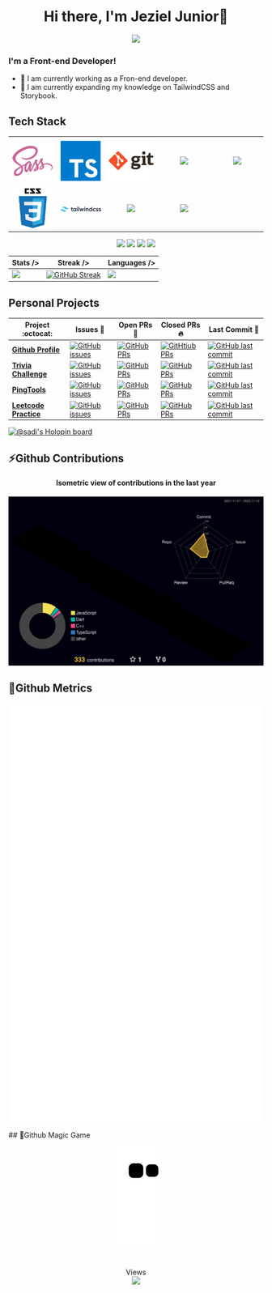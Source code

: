 <body>
  <div align="center">
    <h1> Hi there, I'm Jeziel Junior👋<a href="#"></h1>
  </div>
<p align="center">
<a href="https://github.com/jeziel-jr"><img src="https://readme-typing-svg.herokuapp.com?lines=Javascript+Developer;React+Developer;Front-end+Developer&center=true&width=500&height=50"></a>

### I'm a Front-end Developer!

- 🔭 I am currently working as a Fron-end developer.
- 🌱 I am currently expanding my knowledge on TailwindCSS and Storybook.

<h2>Tech Stack</h2>

<table width="80%">
<tr>
    <td align='center' width="200">
      <img src="https://github.com/devicons/devicon/blob/master/icons/sass/sass-original.svg" width="100">
    </td>

  <td align='center' width="200">
        <img src="https://github.com/devicons/devicon/blob/master/icons/typescript/typescript-original.svg" width="100">
    </td>
 <td align='center' width="200">
        <img src="https://github.com/devicons/devicon/blob/master/icons/git/git-original-wordmark.svg" width="100">
    </td>
 <td align='center' width="200">
        <img src="https://www.vectorlogo.zone/logos/reactjs/reactjs-ar21.svg">
    </td>
 <td align='center' width="200">
        <img src="https://upload.wikimedia.org/wikipedia/commons/thumb/3/38/HTML5_Badge.svg/600px-HTML5_Badge.svg.png"  width="70">
    </td>
 
</tr>
 
<tr>
    <td align='center' width="200">
        <img src="https://raw.githubusercontent.com/devicons/devicon/0d6c64dbbf311879f7d563bfc3ccf559f9ed111c/icons/css3/css3-original-wordmark.svg" width="80">
    </td>
    <td align='center' width="200">
        <img src="https://github.com/devicons/devicon/blob/master/icons/tailwindcss/tailwindcss-original-wordmark.svg" width="170">
    </td>
    <td align='center' width="200">
        <img src="https://github.com/abranhe/programming-languages-logos/blob/master/src/javascript/javascript.svg" width="90">
    </td>
    <td align='center' width="200">
        <img src="https://cdn.jsdelivr.net/gh/devicons/devicon/icons/jest/jest-plain.svg" width="90">
    </td>
</tr>
 
</table>
	  
</p>
<p align="center">
<a target="_blank" href="https://www.linkedin.com/in/jeziel-junior/"><img src="https://img.shields.io/badge/LinkedIn-0077B5?style=for-the-badge&logo=linkedin&logoColor=white"/></a>
<a target="_blank" href="mailto:jezieljunior29@hotmail.com"><img src="https://img.shields.io/badge/Microsoft_Outlook-0078D4?style=for-the-badge&logo=microsoft-outlook&logoColor=white"/></a>
<a target="_blank" href="https://www.instagram.com/jezieljuniordev/"><img src="https://img.shields.io/badge/Instagram-E4405F?style=for-the-badge&logo=instagram&logoColor=white"/></a>
<a target="_blank" href="https://api.whatsapp.com/send?phone=5581994038969"><img src="https://img.shields.io/badge/WhatsApp-25D366?style=for-the-badge&logo=whatsapp&logoColor=white"/></a>
 </p>
 
 
|Stats />|Streak />|Languages />
|---|---|---|
|![](https://github-profile-summary-cards.vercel.app/api/cards/stats?username=saadfareed&theme=gruvbox)|[![GitHub Streak](https://streak-stats.demolab.com/?user=saadfareed&theme=gruvbox&hide_border=true&border_radius=32&date_format=j%20M%5B%20Y%5D&ring=888888)](https://git.io/streak-stats)|![](https://github-profile-summary-cards.vercel.app/api/cards/repos-per-language?username=saadfareed&theme=gruvbox)|
 
	
## Personal Projects

| Project :octocat:                                                                | Issues :bug:                                                                                                                                                                             | Open PRs :bell:                                                                                                                                                             | Closed PRs :fire:                                                                                                                                                                                                       | Last Commit 🚩                                                                                                                                                                                      |
| -------------------------------------------------------------------------------- | ---------------------------------------------------------------------------------------------------------------------------------------------------------------------------------------- | --------------------------------------------------------------------------------------------------------------------------------------------------------------------------- | ----------------------------------------------------------------------------------------------------------------------------------------------------------------------------------------------------------------------- | --------------------------------------------------------------------------------------------------------------------------------------------------------------------------------------------------- |
| [**Github Profile**](https://github.com/jeziel-jr/transcript_summary)    | [![GitHub issues](https://img.shields.io/github/issues/jeziel-jr/jeziel-jr?color=green&logo=github&style=flat)](https://github.com/jeziel-jr/jeziel-jr/issues)       | [![GitHub PRs](https://img.shields.io/github/issues-pr/jeziel-jr/jeziel-jr?style=flat&logo=github)](https://github.com/jeziel-jr/jeziel-jr/pulls)       | [![GitHtiub PRs](https://img.shields.io/github/issues-pr-closed/jeziel-jr/jeziel-jr?style=flat&color=critical&logo=github)](https://github.com/jeziel-jr/jeziel-jr/pulls?q=is%3Apr+is%3Aclosed)     | [![GitHub last commit](https://img.shields.io/github/last-commit/jeziel-jr/jeziel-jr?color=blue&logo=github&style=flat)](https://github.com/jeziel-jr/jeziel-jr/commits/)       |
| [**Trivia Challenge**](https://github.com/jeziel-jr/trivia-challenge)                   | [![GitHub issues](https://img.shields.io/github/issues/jeziel-jr/trivia-challenge?color=green&logo=github&style=flat)](https://github.com/jeziel-jr/trivia-challenge/issues)                       | [![GitHub PRs](https://img.shields.io/github/issues-pr/jeziel-jr/trivia-challenge?style=flat&logo=github)](https://github.com/jeziel-jr/trivia-challenge/pulls)                       | [![GitHub PRs](https://img.shields.io/github/issues-pr-closed/jeziel-jr/trivia-challenge?style=flat&color=critical&logo=github)](https://github.com/jeziel-jr/trivia-challenge/pulls?q=is%3Apr+is%3Aclosed)                       | [![GitHub last commit](https://img.shields.io/github/last-commit/jeziel-jr/trivia-challenge?color=blue&logo=github&style=flat)](https://github.com/jeziel-jr/trivia-challenge/commits/)                       |
| [**PingTools**](https://github.com/jeziel-jr/pingtools) | [![GitHub issues](https://img.shields.io/github/issues/jeziel-jr/pingtools?color=green&logo=github&style=flat)](https://github.com/jeziel-jr/pingtools/issues) | [![GitHub PRs](https://img.shields.io/github/issues-pr/jeziel-jr/pingtools?style=flat&logo=github)](https://github.com/jeziel-jr/pingtools/pulls) | [![GitHub PRs](https://img.shields.io/github/issues-pr-closed/jeziel-jr/pingtools?style=flat&color=critical&logo=github)](https://github.com/jeziel-jr/pingtools/pulls?q=is%3Apr+is%3Aclosed) | [![GitHub last commit](https://img.shields.io/github/last-commit/jeziel-jr/pingtools?color=blue&logo=github&style=flat)](https://github.com/jeziel-jr/pingtools/commits/) |
| [**Leetcode Practice**](https://github.com/saadfareed/Leetcode)                  | [![GitHub issues](https://img.shields.io/github/issues/saadfareed/Leetcode?color=green&logo=github&style=flat)](https://github.com/saadfareed/Leetcode/issues)                           | [![GitHub PRs](https://img.shields.io/github/issues-pr/saadfareed/Leetcode?style=flat&logo=github)](https://github.com/saadfareed/Leetcode/pulls)                           | [![GitHub PRs](https://img.shields.io/github/issues-pr-closed/saadfareed/Leetcode?style=flat&color=critical&logo=github)](https://github.com/saadfareed/Leetcode/pulls?q=is%3Apr+is%3Aclosed)                           | [![GitHub last commit](https://img.shields.io/github/last-commit/saadfareed/Leetcode?color=blue&logo=github&style=flat)](https://github.com/saadfareed/Leetcode/commits/)                           |

 
[![@sadi's Holopin board](https://holopin.io/api/user/board?user=sadi)](https://holopin.io/@sadi)

## ⚡️Github Contributions
	
<h4 align="center">Isometric view of contributions in the last year</h4>
<p align="center">
	<a href="./profile-3d-contrib/profile-night-rainbow.svg">
		<img width="900em" src="./profile-3d-contrib/profile-night-rainbow.svg">
	</a>
</p>

## 🚀Github Metrics

<p align="center">
	<img width="625em" src="https://github.com/saadfareed/saadfareed/blob/main/github-metrics.svg" />
</p>	
## 🐛Github Magic Game

<p align="center">
  <img src="https://github.com/saadfareed/saadfareed/raw/output/github-contribution-grid-snake.svg" alt="snake"></center>
</p>
<br>

<p align="center"> 
  Views<br>
  <img src="https://profile-counter.glitch.me/saadfareed/count.svg" />
</p>
